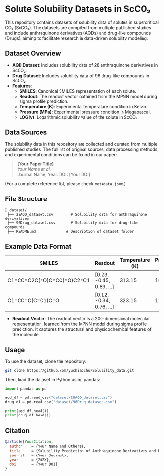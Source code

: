 # Solute Solubility Datasets in ScCO₂

This repository contains datasets of solubility data of solutes in supercritical CO₂ (ScCO₂). The datasets are compiled from multiple published studies and include anthraquinone derivatives (AQDs) and drug-like compounds (Drugs), aiming to facilitate research in data-driven solubility modeling.

## Dataset Overview

- **AQD Dataset**: Includes solubility data of 28 anthraquinone derivatives in ScCO₂.
- **Drug Dataset**: Includes solubility data of 96 drug-like compounds in ScCO₂.
- **Features**:
  - **SMILES**: Canonical SMILES representation of each solute.
  - **Readout**: The readout vector obtained from the MPNN model during sigma profile prediction.
  - **Temperature (K)**: Experimental temperature condition in Kelvin.
  - **Pressure (MPa)**: Experimental pressure condition in Megapascal.
  - **LOG(y)**: Logarithmic solubility value of the solute in ScCO₂.

## Data Sources

The solubility data in this repository are collected and curated from multiple published studies. The full list of original sources, data processing methods, and experimental conditions can be found in our paper:

> **[Your Paper Title]**  
> *Your Name et al.*  
> Journal Name, Year. DOI: [Your DOI]  

(For a complete reference list, please check `metadata.json`.)

## File Structure
```plaintext
📂 dataset/
 ├── 28AQD_dataset.csv        # Solubility data for anthraquinone derivatives
 ├── 96Drug_dataset.csv       # Solubility data for drug-like compounds
 ├── README.md              # Description of dataset folder
```
## Example Data Format

| SMILES                  | Readout                 | Temperature (K) | Pressure (MPa) | LOG(y) |
|-------------------------|-------------------------|---------------|--------------|---------|
| C1=CC=C2C(=O)C=CC(=O)C2=C1 | [0.23, -0.45, 0.89, ...] | 313.15        | 10.0         | -5.21   |
| C1=CC=C(C=C1)C=O        | [0.12, -0.34, 0.76, ...] | 323.15        | 12.5         | -4.85   |

- **Readout Vector**: The readout vector is a 200-dimensional molecular representation, learned from the MPNN model during sigma profile prediction. It captures the structural and physicochemical features of the molecule.

## Usage

To use the dataset, clone the repository:

```bash
git clone https://github.com/yuchiaochu/Solubility_data.git
```
Then, load the dataset in Python using pandas:
```python
import pandas as pd

aqd_df = pd.read_csv("dataset/28AQD_dataset.csv")
drug_df = pd.read_csv("dataset/96Drug_dataset.csv")

print(aqd_df.head())
print(drug_df.head())
```

## Citation
```BibTex
@article{YourCitation,
  author    = {Your Name and Others},
  title     = {Solubility Prediction of Anthraquinone Derivatives and Drug-like Compounds in ScCO₂ Using a Graph-Based Deep Learning Framework},
  journal   = {Your Journal},
  year      = {202X},
  doi       = {Your DOI}
}
```


